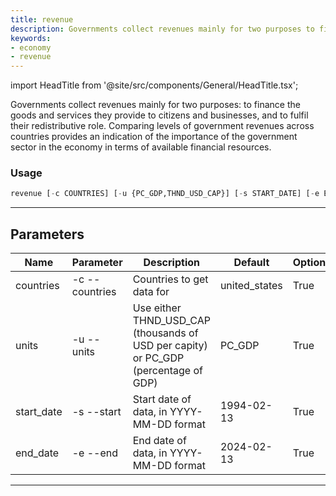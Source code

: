 ```yaml
---
title: revenue
description: Governments collect revenues mainly for two purposes to finance the goods and services they provide to citizens and businesses, and to fulfil their redistributive role
keywords:
- economy
- revenue
---
```


import HeadTitle from '@site/src/components/General/HeadTitle.tsx';

<HeadTitle title="economy /revenue - Reference | OpenBB Terminal Docs" />

Governments collect revenues mainly for two purposes: to finance the goods and services they provide to citizens and businesses, and to fulfil their redistributive role. Comparing levels of government revenues across countries provides an indication of the importance of the government sector in the economy in terms of available financial resources.

### Usage

```python wordwrap
revenue [-c COUNTRIES] [-u {PC_GDP,THND_USD_CAP}] [-s START_DATE] [-e END_DATE]
```

---

## Parameters

| Name | Parameter | Description | Default | Optional | Choices |
| ---- | --------- | ----------- | ------- | -------- | ------- |
| countries | -c  --countries | Countries to get data for | united_states | True | None |
| units | -u  --units | Use either THND_USD_CAP (thousands of USD per capity) or PC_GDP (percentage of GDP) | PC_GDP | True | PC_GDP, THND_USD_CAP |
| start_date | -s  --start | Start date of data, in YYYY-MM-DD format | 1994-02-13 | True | None |
| end_date | -e  --end | End date of data, in YYYY-MM-DD format | 2024-02-13 | True | None |

---
